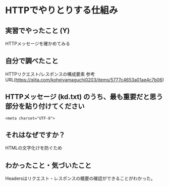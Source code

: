 # HTTPでやりとりする仕組み

<!-- Markdown記法のヒント

コード記法（1行の中に埋めたい場合）

`code`

コードブロック記法（複数行）

```
print('a')
print('b')
```

-->

## 実習でやったこと (Y)

HTTPメッセージを確かめてみる

## 自分で調べたこと

HTTPリクエスト/レスポンスの構成要素
参考　URL(https://qiita.com/koheiyamaguchi0203/items/5777c4653a01ae4c7b06)

## HTTPメッセージ (kd.txt) のうち、最も重要だと思う部分を貼り付けてください

```
<meta charset="UTF-8">
```

## それはなぜですか？

HTMLの文字化けを防ぐため

## わかったこと・気づいたこと

  Headersはリクエスト・レスポンスの概要の確認ができることがわかった。
